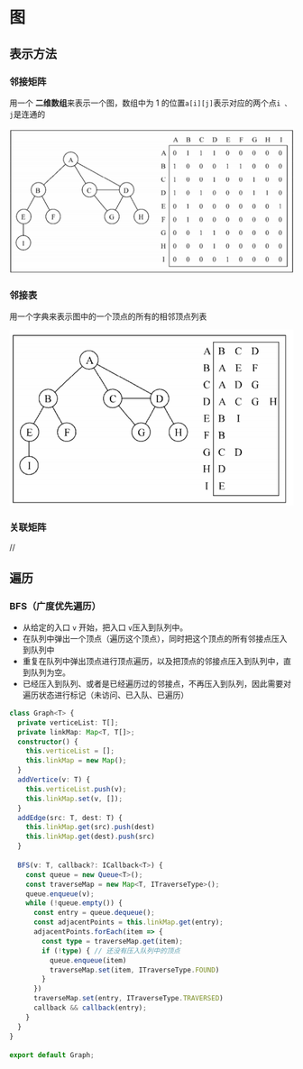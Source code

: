 # 图

## 表示方法

### 邻接矩阵

用一个 **二维数组**来表示一个图，数组中为 1 的位置`a[i][j]`表示对应的两个点`i 、 j`是连通的

![](./images/indicate-matrix.png)

### 邻接表

用一个字典来表示图中的一个顶点的所有的相邻顶点列表

![](./images/indicate-table.png)

### 关联矩阵

// 

## 遍历

### BFS（广度优先遍历）

- 从给定的入口 `v` 开始，把入口 `v`压入到队列中。
- 在队列中弹出一个顶点（遍历这个顶点），同时把这个顶点的所有邻接点压入到队列中
- 重复在队列中弹出顶点进行顶点遍历，以及把顶点的邻接点压入到队列中，直到队列为空。
- 已经压入到队列、或者是已经遍历过的邻接点，不再压入到队列，因此需要对遍历状态进行标记（未访问、已入队、已遍历）


```ts
class Graph<T> {
  private verticeList: T[];
  private linkMap: Map<T, T[]>;
  constructor() {
    this.verticeList = [];
    this.linkMap = new Map();
  }
  addVertice(v: T) {
    this.verticeList.push(v);
    this.linkMap.set(v, []);
  }
  addEdge(src: T, dest: T) {
    this.linkMap.get(src).push(dest)
    this.linkMap.get(dest).push(src)
  }

  BFS(v: T, callback?: ICallback<T>) {
    const queue = new Queue<T>();
    const traverseMap = new Map<T, ITraverseType>();
    queue.enqueue(v);
    while (!queue.empty()) {
      const entry = queue.dequeue();
      const adjacentPoints = this.linkMap.get(entry);
      adjacentPoints.forEach(item => {
        const type = traverseMap.get(item);
        if (!type) { // 还没有压入队列中的顶点
          queue.enqueue(item)
          traverseMap.set(item, ITraverseType.FOUND)
        }
      })
      traverseMap.set(entry, ITraverseType.TRAVERSED)
      callback && callback(entry);
    }
  }
}

export default Graph;
```


